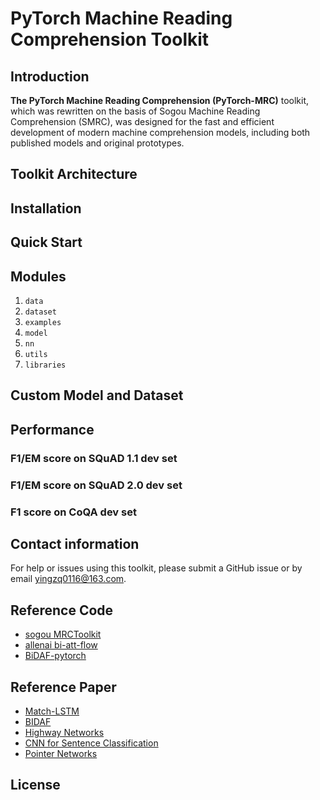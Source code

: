 # PyTorch Machine Reading Comprehension Toolkit
## Introduction
**The PyTorch Machine Reading Comprehension (PyTorch-MRC)** toolkit, which was rewritten on the basis of Sogou Machine Reading Comprehension (SMRC), was designed for the fast and efficient development of modern machine comprehension models, including both published models and original prototypes.

## Toolkit Architecture

## Installation

## Quick Start

## Modules
1. `data`
2. `dataset`
3. `examples`
4. `model`
5. `nn`
6. `utils`
7. `libraries`

## Custom Model and Dataset

## Performance

### F1/EM score on SQuAD 1.1 dev set

### F1/EM score on SQuAD 2.0 dev set

### F1 score on CoQA dev set

## Contact information
For help or issues using this toolkit, please submit a GitHub issue or by email yingzq0116@163.com.

## Reference Code
- [sogou MRCToolkit](https://github.com/sogou/SMRCToolkit)
- [allenai bi-att-flow](https://github.com/allenai/bi-att-flow)
- [BiDAF-pytorch](https://github.com/galsang/BiDAF-pytorch.git)

## Reference Paper
- [Match-LSTM](https://arxiv.org/pdf/1608.07905.pdf)
- [BIDAF](https://arxiv.org/pdf/1611.01603.pdf)
- [Highway Networks](https://arxiv.org/pdf/1505.00387.pdf)
- [CNN for Sentence Classification](https://arxiv.org/pdf/1408.5882.pdf)
- [Pointer Networks](https://arxiv.org/pdf/1506.03134.pdf)

## License
